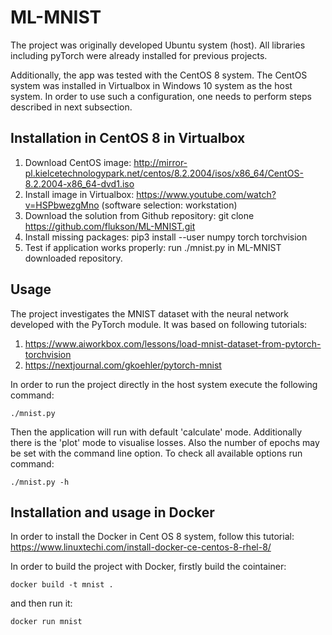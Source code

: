 # ML-MNIST

The project was originally developed Ubuntu system (host). All libraries including pyTorch were already installed for previous projects.

Additionally, the app was tested with the CentOS 8 system. The CentOS system was installed in Virtualbox in Windows 10 system as the host system. In order to use such a configuration, one needs to perform steps described in next subsection.

## Installation in CentOS 8 in Virtualbox

1. Download CentOS image: http://mirror-pl.kielcetechnologypark.net/centos/8.2.2004/isos/x86_64/CentOS-8.2.2004-x86_64-dvd1.iso
2. Install image in Virtualbox: https://www.youtube.com/watch?v=HSPbwezgMno (software selection: workstation)
3. Download the solution from Github repository: git clone https://github.com/flukson/ML-MNIST.git
4. Install missing packages: pip3 install --user numpy torch torchvision
5. Test if application works properly: run ./mnist.py in ML-MNIST downloaded repository.

## Usage

The project investigates the MNIST dataset with the neural network developed with the PyTorch module.
It was based on following tutorials:

1. https://www.aiworkbox.com/lessons/load-mnist-dataset-from-pytorch-torchvision
2. https://nextjournal.com/gkoehler/pytorch-mnist

In order to run the project directly in the host system execute the following command:

```
./mnist.py
```

Then the application will run with default 'calculate' mode. Additionally there is the 'plot' mode to visualise losses. Also the number of epochs may be set with the command line option. To check all available options run command:

```
./mnist.py -h
```

## Installation and usage in Docker

In order to install the Docker in Cent OS 8 system, follow this tutorial: https://www.linuxtechi.com/install-docker-ce-centos-8-rhel-8/

In order to build the project with Docker, firstly build the cointainer:

```
docker build -t mnist .
```

and then run it:

```
docker run mnist
```
